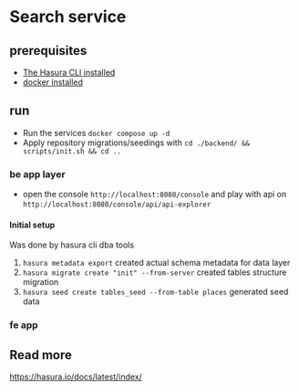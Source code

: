 # Search service


## prerequisites
* [The Hasura CLI installed](https://hasura.io/docs/latest/hasura-cli/install-hasura-cli/)
* [docker installed](https://docs.docker.com/get-docker/)


## run
- Run the services `docker compose up -d`
- Apply repository migrations/seedings with `cd ./backend/ && scripts/init.sh && cd ..`

### be app layer
- open the console `http://localhost:8080/console` and play with api on `http://localhost:8080/console/api/api-explorer`


#### Initial setup
Was done by hasura cli dba tools
1. `hasura metadata export` created actual schema metadata for data layer
2. `hasura migrate create "init" --from-server` created tables structure migration
3. `hasura seed create tables_seed --from-table places` generated seed data

### fe app


## Read more
https://hasura.io/docs/latest/index/

